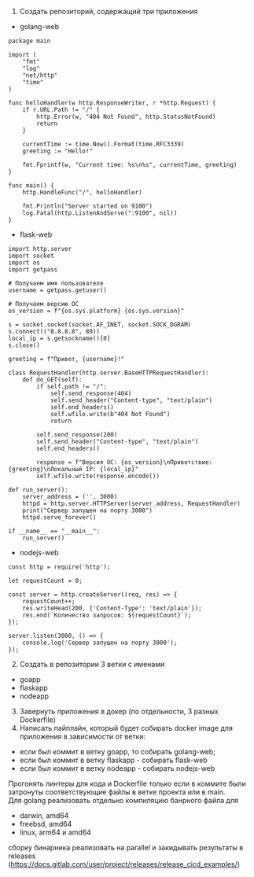 1) Создать репозиторий, содержащий три приложения
- golang-web
```
package main

import (
    "fmt"
    "log"
    "net/http"
    "time"
)

func helloHandler(w http.ResponseWriter, r *http.Request) {
    if r.URL.Path != "/" {
        http.Error(w, "404 Not Found", http.StatusNotFound)
        return
    }

    currentTime := time.Now().Format(time.RFC3339)
    greeting := "Hello!"

    fmt.Fprintf(w, "Current time: %s\n%s", currentTime, greeting)
}

func main() {
    http.HandleFunc("/", helloHandler)

    fmt.Println("Server started on 9100")
    log.Fatal(http.ListenAndServe(":9100", nil))
}
```
- flask-web
```
import http.server
import socket
import os
import getpass

# Получаем имя пользователя
username = getpass.getuser()

# Получаем версию ОС
os_version = f"{os.sys.platform} {os.sys.version}"

s = socket.socket(socket.AF_INET, socket.SOCK_DGRAM)
s.connect(("8.8.8.8", 80))
local_ip = s.getsockname()[0]
s.close()

greeting = f"Привет, {username}!"

class RequestHandler(http.server.BaseHTTPRequestHandler):
    def do_GET(self):
        if self.path != "/":
            self.send_response(404)
            self.send_header("Content-type", "text/plain")
            self.end_headers()
            self.wfile.write(b"404 Not Found")
            return

        self.send_response(200)
        self.send_header("Content-type", "text/plain")
        self.end_headers()

        response = f"Версия ОС: {os_version}\nПриветствие: {greeting}\nЛокальный IP: {local_ip}"
        self.wfile.write(response.encode())

def run_server():
    server_address = ('', 3000)
    httpd = http.server.HTTPServer(server_address, RequestHandler)
    print("Сервер запущен на порту 3000")
    httpd.serve_forever()

if __name__ == "__main__":
    run_server()
```
- nodejs-web
```
const http = require('http');

let requestCount = 0;

const server = http.createServer((req, res) => {
    requestCount++;
    res.writeHead(200, {'Content-Type': 'text/plain'});
    res.end(`Количество запросов: ${requestCount}`);
});

server.listen(3000, () => {
    console.log('Сервер запущен на порту 3000');
});
```
2) Создать в репозитории 3 ветки с именами
- goapp
- flaskapp
- nodeapp
3) Завернуть приложения в докер (по отдельности, 3 разных Dockerfile)
4) Написать пайплайн, который будет собирать docker image для приложения в зависимости от ветки:
- если был коммит в ветку goapp, то собирать golang-web;
- если был коммит в ветку flaskapp - собирать flask-web
- если был коммит в ветку nodeapp - собирать nodejs-web

Прогонять линтеры для кода и Dockerfile только если в коммите были затронуты соответствующие файлы в ветке проекта или в main.\
Для golang реализовать отдельно компиляцию банрного файла для
- darwin, amd64
- freebsd, amd64
- linux, arm64 и amd64

сборку бинарника реализовать на parallel и закидывать результаты в releases (https://docs.gitlab.com/user/project/releases/release_cicd_examples/)
